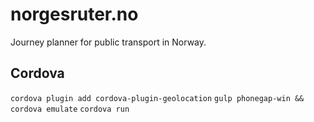 # norgesruter.no

Journey planner for public transport in Norway.

## Cordova

`cordova plugin add cordova-plugin-geolocation`
`gulp phonegap-win && cordova emulate`
`cordova run`